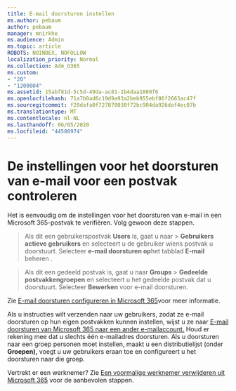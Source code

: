 ```yaml
---
title: E-mail doorsturen instellen
ms.author: pebaum
author: pebaum
manager: mnirkhe
ms.audience: Admin
ms.topic: article
ROBOTS: NOINDEX, NOFOLLOW
localization_priority: Normal
ms.collection: Adm_O365
ms.custom:
- "20"
- "1200004"
ms.assetid: 15abf81d-5c5d-49da-ac81-1b4daa1809f6
ms.openlocfilehash: 71a7b0ad6c19d9a93a2beb955ebf86f2663ac47f
ms.sourcegitcommit: f28dafa0f727870038f72bc904da926daf4ec07b
ms.translationtype: MT
ms.contentlocale: nl-NL
ms.lasthandoff: 06/05/2020
ms.locfileid: "44580974"
---
```

# <a name="check-the-email-forwarding-settings-for-a-mailbox"></a>De instellingen voor het doorsturen van e-mail voor een postvak controleren

Het is eenvoudig om de instellingen voor het doorsturen van e-mail in een Microsoft 365-postvak te verifiëren. Volg gewoon deze stappen.
  
> Als dit een gebruikerspostvak **Users** is, gaat u naar \> **Gebruikers actieve gebruikers** en selecteert u de gebruiker wiens postvak u doorstuurt. Selecteer **e-mail doorsturen op**het tabblad **E-mail** beheren .

> Als dit een gedeeld postvak is, gaat u naar **Groups** \> **Gedeelde postvakkengroepen** en selecteert u het gedeelde postvak dat u doorstuurt. Selecteer **Bewerken** voor e-mail doorsturen.

Zie [E-mail doorsturen configureren in Microsoft 365](https://docs.microsoft.com/microsoft-365/admin/email/configure-email-forwarding)voor meer informatie.
  
Als u instructies wilt verzenden naar uw gebruikers, zodat ze e-mail doorsturen op hun eigen postvakken kunnen instellen, wijst u ze naar [E-mail doorsturen van Microsoft 365 naar een ander e-mailaccount.](https://support.office.com/article/Forward-email-from-Office-365-to-another-email-account-1ed4ee1e-74f8-4f53-a174-86b748ff6a0e) Houd er rekening mee dat u slechts één e-mailadres doorsturen. Als u doorsturen naar een groep personen moet instellen, maakt u een distributielijst (onder **Groepen),** voegt u uw gebruikers eraan toe en configureert u het doorsturen naar die groep.
  
Vertrekt er een werknemer? Zie [Een voormalige werknemer verwijderen uit Microsoft 365](https://docs.microsoft.com/microsoft-365/admin/add-users/remove-former-employee) voor de aanbevolen stappen.